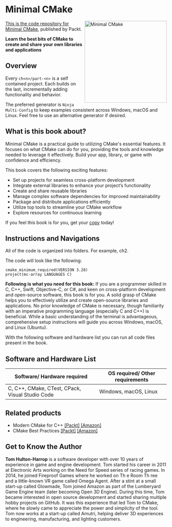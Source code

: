 # Minimal CMake

<a href="https://www.packtpub.com/en-in/product/minimal-cmake-9781835087312"> <img src="https://content.packt.com/_/image/original/B21152/cover_image_large.jpg" alt="Minimal CMake" itemprop="url" height="256px" align="right">

This is the code repository for [Minimal CMake](https://www.packtpub.com/en-in/product/minimal-cmake-9781835087312), published by Packt.

**Learn the best bits of CMake to create and share your own libraries and applications**

## Overview

Every `ch<n>/part-<n>` is a self contained project. Each builds on the last, incrementally adding functionality and behavior.

The preferred generator is `Ninja Multi-Config` to keep examples consistent across Windows, macOS and Linux. Feel free to use an alternative generator if desired.

## What is this book about?
Minimal CMake is a practical guide to utilizing CMake's essential features. It focuses on what CMake can do for you, providing the tools and knowledge needed to leverage it effectively. Build your app, library, or game with confidence and efficiency.

This book covers the following exciting features:
* Set up projects for seamless cross-platform development
* Integrate external libraries to enhance your project’s functionality
* Create and share reusable libraries
* Manage complex software dependencies for improved maintainability
* Package and distribute applications efficiently
* Utilize top tools to streamline your CMake workflow
* Explore resources for continuous learning

If you feel this book is for you, get your [copy](https://a.co/d/ahsF7Gd) today!

## Instructions and Navigations

All of the code is organized into folders. For example, ch2.

The code will look like the following:

```
cmake_minimum_required(VERSION 3.28)
project(mc-array LANGUAGES C)
```

**Following is what you need for this book:**
If you are a programmer skilled in C, C++, Swift, Objective-C, or C#, and keen on cross-platform development and open-source software, this book is for you. A solid grasp of CMake helps you to effectively utilize and create open-source libraries and applications. No prior knowledge of CMake is necessary, though familiarity with an imperative programming language (especially C and C++) is beneficial. While a basic understanding of the terminal is advantageous, comprehensive setup instructions will guide you across Windows, macOS, and Linux (Ubuntu).

With the following software and hardware list you can run all code files present in the book.

## Software and Hardware List
| Software/ Hardware required | OS required/ Other requirements |
| ------------------------------------ | ----------------------------------- |
| C, C++, CMake, CTest, CPack, Visual Studio Code | Windows, macOS, Linux |

## Related products
* Modern CMake for C++ [[Packt]](https://www.packtpub.com/en-in/product/modern-cmake-for-c-9781801070058) [[Amazon]](https://a.co/d/eUzqeu4)
* CMake Best Practices [[Packt]](https://www.packtpub.com/en-in/product/cmake-best-practices-9781803239729) [[Amazon]](https://a.co/d/eNC9Toa)

## Get to Know the Author
**Tom Hulton-Harrop**
is a software developer with over 10 years of experience in game and engine development. Tom started his career in 2011 at Electronic Arts working on the Need for Speed series of racing games. In 2014, he joined Fireproof Games where he worked on Th e Room Th ree and a little-known VR game called Omega Agent. After a stint at a small start-up called Glowmade, Tom joined Amazon as part of the Lumberyard Game Engine team (later becoming Open 3D Engine). During this time, Tom became interested in open source development and started sharing multiple hobby projects on GitHub. It was this experience that led Tom to CMake, where he slowly came to appreciate the power and simplicity of the tool. Tom now works at a start-up called Amutri, helping deliver 3D experiences to engineering, manufacturing, and lighting customers.








